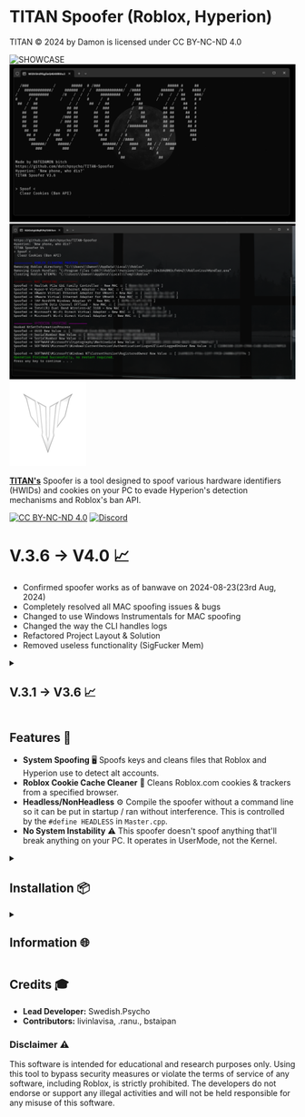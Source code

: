 # TITAN Spoofer (Roblox, Hyperion)

TITAN © 2024 by Damon is licensed under CC BY-NC-ND 4.0

![SHOWCASE](https://www.youtube.com/watch?v=4y2C37vUf2w)
![TITAN Spoofer](./Images/moon.png) 
![TITAN Spoofer](./Images/SubRoutine.png)
![TITAN Spoofer](./Images/TITAN%20(Custom).png)

**[TITAN's](https://discord.gg/yUWyvT9JyP)** Spoofer is a tool designed to spoof various hardware identifiers (HWIDs) and cookies on your PC to evade Hyperion's detection mechanisms and Roblox's ban API.

[![CC BY-NC-ND 4.0](https://img.shields.io/badge/License-CC%20BY--NC--ND%204.0-blue)](https://creativecommons.org/licenses/by-nc-nd/4.0/)
[![Discord](https://img.shields.io/badge/TITAN%201.5K%20Server%20Limit-7289DA?logo=discord&logoColor=white&label)](https://discord.gg/yUWyvT9JyP)

# V.3.6 -> V4.0 📈

- Confirmed spoofer works as of banwave on 2024-08-23(23rd Aug, 2024)
- Completely resolved all MAC spoofing issues & bugs
- Changed to use Windows Instrumentals for MAC spoofing
- Changed the way the CLI handles logs
- Refactored Project Layout & Solution
- Removed useless functionality (SigFucker Mem)

<details>
  <summary><h2>V.3.1 -> V3.6 📈</h2></summary>

- Added Headless version (No UI, just run to spoof, can be put in startup)
- Added targeted Browser Cookie Cleaning (Option on UI version, not included in Headless)
- Added backup for this in case `SQL3.dll` fails or dynamic linking fails `(Python/CookieCacheCleaner.py)`
- Added DebugProtect from Roblox
- Added useful logging
- Added fallbacks depending on spoofs
- Fixed E-DID spoofing
- Fixed WMIC initialization
- Removed useless registry spoofs
- Fixed rare buffer overflow 
- Removed restoration logic (Annoying to maintain, nobody uses it)

</details>

## Features 💍

- **System Spoofing** 🖥️ Spoofs keys and cleans files that Roblox and Hyperion use to detect alt accounts.
- **Roblox Cookie Cache Cleaner** 🍪 Cleans Roblox.com cookies & trackers from a specified browser.
- **Headless/NonHeadless** ⚙️ Compile the spoofer without a command line so it can be put in startup / ran without interference. This is controlled by the `#define HEADLESS` in `Master.cpp`.
- **No System Instability** ⚠️ This spoofer doesn't spoof anything that'll break anything on your PC. It operates in UserMode, not the Kernel.

<details>
  <summary><h2>Installation 📦</h2></summary>

If you prefer not to compile the code yourself, you can download the exe's from **[TITAN's Discord](https://discord.gg/yUWyvT9JyP)**. Otherwise, follow the guide below.

1. **Clone the repository:**

    ```sh
    git clone https://github.com/dutchpsycho/TITAN-Spoofer.git
    cd TITAN-Spoofer
    ```

2. **Open the Solution File (.sln):**

   - Launch Visual Studio (The purple one, not blue)
   - Navigate to the directory where the repository was cloned.
   - Open the `TITAN Spoofer.sln` file.

3. **Configure Build Settings:**

   - Ensure that the build configuration is set to `Release` mode.
   - Select the appropriate platform (`x64`).

4. **Build the Project:**

   - Click on `Build > Build Solution` in the Visual Studio menu.
   - The compiled binaries will be located in the `/x64/Release` directory.

</details>

<details>
  <summary><h2>Information 🌐</h2></summary>

Hyperion is Roblox's Anti-Tamper owned by Byfron. Roblox owns Byfron.

1. **SQL3.dll:**
   - Required for `TITAN_Spoofer.exe` (Library for SQLite3).
   - If you move `TITAN_Spoofer.exe`, ensure you move `SQL3.dll` with it or create a shortcut.

2. **HEADLESS_TITAN_Spoofer.exe:**
   - Does not require `SQL3.dll`.
   - Does not clear the Roblox cookie cache.
   - Can be used in startup.

3. **TITAN_Spoofer.exe:**
   - Includes a Command Line Interface (CLI) navigated by arrow keys.
   - Provides an option to clear your Roblox cookie cache.
   - Use this executable if you need CLI functionality.

4. **HEADLESS_TITAN_Spoofer.exe:**
   - Does not include the CLI.
   - Acts the same as the "Spoof" command in `TITAN_Spoofer.exe`.
   - Controlled by the `#define HEADLESS` directive in `Master.cpp`.

5. **Cache Cleaner:**
   - If the cache cleaner in `TITAN_Spoofer.exe` is not working, use `Python/CookieCacheCleaner.py` to clear the Roblox cookie cache.

6. **Spoofing on Startup:**
   - Press `Windows + R`, type `shell:startup`, and press Enter.
   - Create a shortcut to `HEADLESS_TITAN_Spoofer.exe` in the startup folder, or drag the `.exe` file there.
   - Note: This method does not work for `TITAN_Spoofer.exe` (CLI version).

</details>

## Credits 🎓

- **Lead Developer:** Swedish.Psycho
- **Contributors:** livinlavisa, .ranu., bstaipan

### Disclaimer ⚠️

This software is intended for educational and research purposes only. Using this tool to bypass security measures or violate the terms of service of any software, including Roblox, is strictly prohibited. The developers do not endorse or support any illegal activities and will not be held responsible for any misuse of this software.
